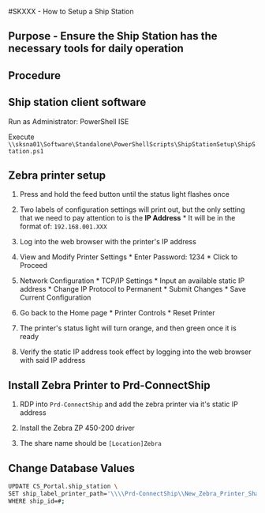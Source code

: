 #SKXXX - How to Setup a Ship Station
## Purpose - Ensure the Ship Station has the necessary tools for daily operation
## Procedure

## Ship station client software
Run as Administrator: PowerShell ISE

Execute `\\sksna01\Software\Standalone\PowerShellScripts\ShipStationSetup\ShipStation.ps1`

## Zebra printer setup
1. Press and hold the feed button until the status light flashes once

2. Two labels of configuration settings will print out, but the only setting that we need to pay attention to is the **IP Address**
        * It will be in the format of: `192.168.001.XXX`

3. Log into the web browser with the printer's IP address

4. View and Modify Printer Settings
        * Enter Password: 1234
        * Click to Proceed

5. Network Configuration
        * TCP/IP Settings
        * Input an available static IP address
        * Change IP Protocol to Permanent
        * Submit Changes
        * Save Current Configuration

7. Go back to the Home page
        * Printer Controls
        * Reset Printer

8. The printer's status light will turn orange, and then green once it is ready

9. Verify the static IP address took effect by logging into the web browser with said IP address

## Install Zebra Printer to Prd-ConnectShip
1. RDP into `Prd-ConnectShip` and add the zebra printer via it's static IP address

2. Install the Zebra ZP 450-200 driver

3. The share name should be `[Location]Zebra`

## Change Database Values
```bash
UPDATE CS_Portal.ship_station \
SET ship_label_printer_path='\\\\Prd-ConnectShip\\New_Zebra_Printer_Share_Name' \
WHERE ship_id=#;
```
